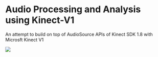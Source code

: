 # Audio Processing and Analysis using Kinect-V1 
An attempt to build on top of AudioSource APIs of Kinect SDK 1.8 with Microsft Kinect V1

<img src="https://github.com/sachinvasista/Audio-Processing-and-Analysis-using-Kinect-V1/blob/master/MicArray/screenshots/MainWindow.PNG"/>
